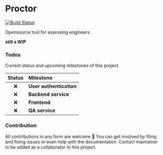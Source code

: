 # Proctor
[![Build Status](https://travis-ci.org/collin5/proctor.svg?branch=master)](https://travis-ci.org/collin5/proctor)

Opensource tool for assessing engineers

**still a WIP**

### Todos
Current status and upcoming milestones of this project

| Status | Milestone |
| :---: | :--- |
| :x: | **User authentication** | 
| :x: | **Backend service** |
| :x: | **Frontend** |
| :x: | **QA service** |

### Contribution
All contributions in any form are welcome :tada: You can get involved by filing and fixing issues or even help with the documentation. Contact maintainer to be added as a collaborator to this project.
